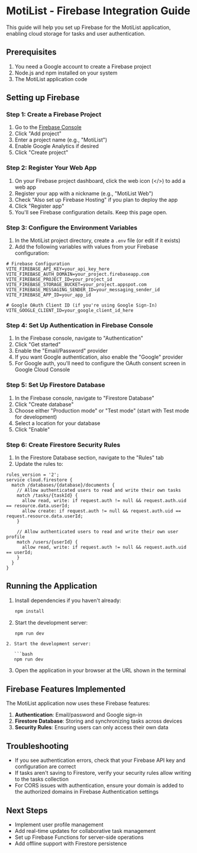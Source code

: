 # MotiList - Firebase Integration Guide

This guide will help you set up Firebase for the MotiList application, enabling cloud storage for tasks and user authentication.

## Prerequisites

1. You need a Google account to create a Firebase project
2. Node.js and npm installed on your system
3. The MotiList application code

## Setting up Firebase

### Step 1: Create a Firebase Project

1. Go to the [Firebase Console](https://console.firebase.google.com/)
2. Click "Add project"
3. Enter a project name (e.g., "MotiList")
4. Enable Google Analytics if desired
5. Click "Create project"

### Step 2: Register Your Web App

1. On your Firebase project dashboard, click the web icon (</>) to add a web app
2. Register your app with a nickname (e.g., "MotiList Web")
3. Check "Also set up Firebase Hosting" if you plan to deploy the app
4. Click "Register app"
5. You'll see Firebase configuration details. Keep this page open.

### Step 3: Configure the Environment Variables

1. In the MotiList project directory, create a `.env` file (or edit if it exists)
2. Add the following variables with values from your Firebase configuration:

```
# Firebase Configuration
VITE_FIREBASE_API_KEY=your_api_key_here
VITE_FIREBASE_AUTH_DOMAIN=your_project.firebaseapp.com
VITE_FIREBASE_PROJECT_ID=your_project_id
VITE_FIREBASE_STORAGE_BUCKET=your_project.appspot.com
VITE_FIREBASE_MESSAGING_SENDER_ID=your_messaging_sender_id
VITE_FIREBASE_APP_ID=your_app_id

# Google OAuth Client ID (if you're using Google Sign-In)
VITE_GOOGLE_CLIENT_ID=your_google_client_id_here
```

### Step 4: Set Up Authentication in Firebase Console

1. In the Firebase console, navigate to "Authentication"
2. Click "Get started"
3. Enable the "Email/Password" provider
4. If you want Google authentication, also enable the "Google" provider
5. For Google auth, you'll need to configure the OAuth consent screen in Google Cloud Console

### Step 5: Set Up Firestore Database

1. In the Firebase console, navigate to "Firestore Database"
2. Click "Create database"
3. Choose either "Production mode" or "Test mode" (start with Test mode for development)
4. Select a location for your database
5. Click "Enable"

### Step 6: Create Firestore Security Rules

1. In the Firestore Database section, navigate to the "Rules" tab
2. Update the rules to:

```
rules_version = '2';
service cloud.firestore {
  match /databases/{database}/documents {
    // Allow authenticated users to read and write their own tasks
    match /tasks/{taskId} {
      allow read, write: if request.auth != null && request.auth.uid == resource.data.userId;
      allow create: if request.auth != null && request.auth.uid == request.resource.data.userId;
    }
    
    // Allow authenticated users to read and write their own user profile
    match /users/{userId} {
      allow read, write: if request.auth != null && request.auth.uid == userId;
    }
  }
}
```

## Running the Application

1. Install dependencies if you haven't already:

     ```bash
     npm install
     ```
  
  2. Start the development server:
  
     ```bash
     npm run dev
     ```

```
2. Start the development server:

   ```bash
   npm run dev
   ```

3. Open the application in your browser at the URL shown in the terminal

## Firebase Features Implemented

The MotiList application now uses these Firebase features:

1. **Authentication**: Email/password and Google sign-in
2. **Firestore Database**: Storing and synchronizing tasks across devices
3. **Security Rules**: Ensuring users can only access their own data

## Troubleshooting

- If you see authentication errors, check that your Firebase API key and configuration are correct
- If tasks aren't saving to Firestore, verify your security rules allow writing to the tasks collection
- For CORS issues with authentication, ensure your domain is added to the authorized domains in Firebase Authentication settings

## Next Steps

- Implement user profile management
- Add real-time updates for collaborative task management
- Set up Firebase Functions for server-side operations
- Add offline support with Firestore persistence

